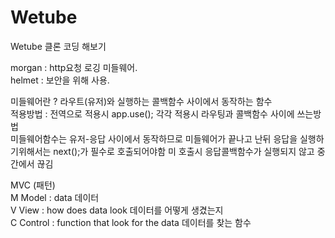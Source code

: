 # Wetube

Wetube 클론 코딩 해보기

morgan : http요청 로깅 미들웨어.  
helmet : 보안을 위해 사용.

미들웨어란 ? 라우트(유저)와 실행하는 콜백함수 사이에서 동작하는 함수  
적용방법 : 전역으로 적용시 app.use(); 각각 적용시 라우팅과 콜백함수 사이에 쓰는방법  
미들웨어함수는 유저-응답 사이에서 동작하므로 미들웨어가 끝나고 난뒤 응답을 실행하기위해서는 next();가 필수로 호출되어야함 미 호출시 응답콜백함수가 실행되지 않고 중간에서 끊김

MVC (패턴)  
M Model : data 데이터  
V View : how does data look 데이터를 어떻게 생겼는지  
C Control : function that look for the data 데이터를 찾는 함수

